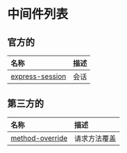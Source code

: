 # 中间件列表

## 官方的

| 名称 | 描述 |
| :--- | :--- |
| [express-session](/Labrary/express/middleware/session/README.md) | 会话 |

## 第三方的

| 名称 | 描述 |
| :--- | :--- |
| [method-override](/Labrary/express/middleware/method-override/README.md) | 请求方法覆盖 |



